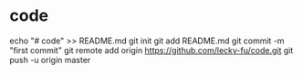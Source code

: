 # code
echo "# code" >> README.md
git init
git add README.md
git commit -m "first commit"
git remote add origin https://github.com/lecky-fu/code.git
git push -u origin master